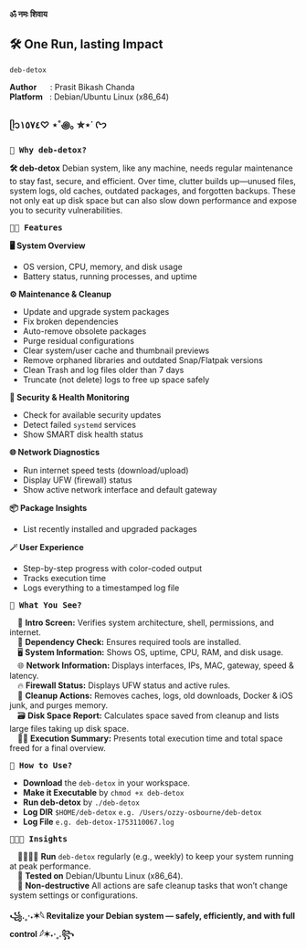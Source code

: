 **ॐ नमः शिवाय**

## 🛠️ One Run, lasting Impact

`deb-detox`  

**Author**&nbsp;&nbsp;&nbsp;&nbsp;&nbsp;&nbsp;:&nbsp;Prasit Bikash Chanda  
**Platform**&nbsp;&nbsp;&nbsp;:&nbsp;Debian/Ubuntu Linux (x86_64)

### ᥫ᭡١٥٧٤♡ ⋆˚꩜｡ ✮⋆˙ ᢉ𐭩

<pre><b>🤷 Why deb-detox?</b></pre>

**🛠️ deb-detox** Debian system, like any machine, needs regular maintenance to stay fast, secure, and efficient. Over time, clutter builds up—unused files, system logs, old caches, outdated packages, and forgotten backups. These not only eat up disk space but can also slow down performance and expose you to security vulnerabilities.

<pre><b>💃🏻 Features</b></pre>

**🖥️ System Overview**
- OS version, CPU, memory, and disk usage  
- Battery status, running processes, and uptime

**⚙️ Maintenance & Cleanup**
- Update and upgrade system packages
- Fix broken dependencies  
- Auto-remove obsolete packages  
- Purge residual configurations  
- Clear system/user cache and thumbnail previews  
- Remove orphaned libraries and outdated Snap/Flatpak versions  
- Clean Trash and log files older than 7 days  
- Truncate (not delete) logs to free up space safely

**🔐 Security & Health Monitoring**
- Check for available security updates  
- Detect failed `systemd` services  
- Show SMART disk health status

**🌐 Network Diagnostics**
- Run internet speed tests (download/upload)  
- Display UFW (firewall) status  
- Show active network interface and default gateway

**📦 Package Insights**
- List recently installed and upgraded packages

**🪄 User Experience**
- Step-by-step progress with color-coded output  
- Tracks execution time  
- Logs everything to a timestamped log file

<pre><b>👀 What You See?</b></pre>

&emsp;🧩 **Intro Screen:**  Verifies system architecture, shell, permissions, and internet.<br>
&emsp;🔗 **Dependency Check:** Ensures required tools are installed.<br>
&emsp;🖥️ **System Information:** Shows OS, uptime, CPU, RAM, and disk usage.<br>
&emsp;🌐 **Network Information:** Displays interfaces, IPs, MAC, gateway, speed & latency.<br>
&emsp;🔥 **Firewall Status:** Displays UFW status and active rules.<br>
&emsp;🫧 **Cleanup Actions:** Removes caches, logs, old downloads, Docker & iOS junk, and purges memory.<br>
&emsp;🗃️ **Disk Space Report:** Calculates space saved from cleanup and lists large files taking up disk space.<br>
&emsp;👩‍💼 **Execution Summary:** Presents total execution time and total space freed for a final overview.<br>
   
<pre><b>🤷 How to Use?</b></pre>

 - **Download** the `deb-detox` in your workspace.
 - **Make it Executable** by `chmod +x deb-detox`
 - **Run deb-detox** by `./deb-detox`
 - **Log DIR** `$HOME/deb-detox` `e.g. /Users/ozzy-osbourne/deb-detox`
 - **Log File** `e.g. deb-detox-1753110067.log`

<pre><b>👩🏻‍🔬 Insights</b></pre>

&emsp;🏃🏻‍♂️‍➡️ **Run** `deb-detox` regularly (e.g., weekly) to keep your system running at peak performance.<br>
&emsp;🧪 **Tested on** Debian/Ubuntu Linux (x86_64).<br>
&emsp;🔐 **Non-destructive** All actions are safe cleanup tasks that won’t change system settings or configurations.<br>

**꧁.˳·˖✶𓆩 Revitalize your Debian system — safely, efficiently, and with full control 𓆪✶˖·˳.꧂**
